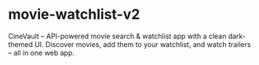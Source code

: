 # movie-watchlist-v2
CineVault – API-powered movie search &amp; watchlist app with a clean dark-themed UI. Discover movies, add them to your watchlist, and watch trailers – all in one web app.
